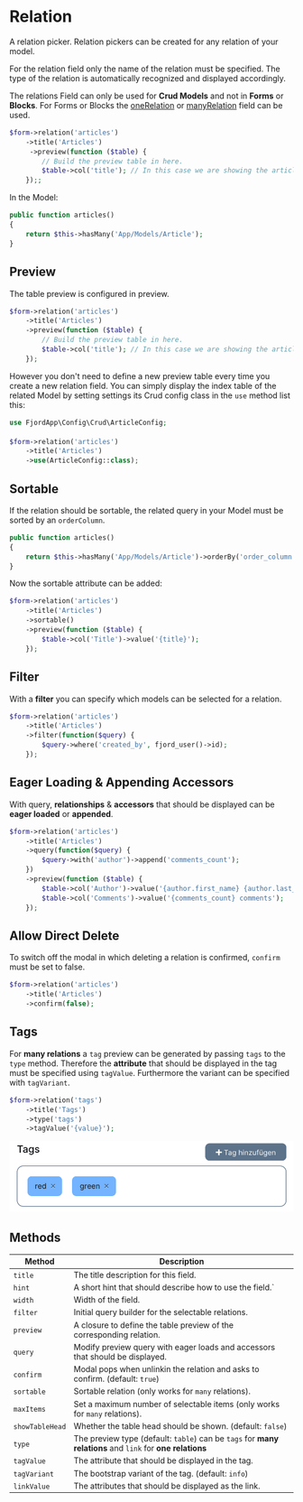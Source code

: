 # Relation

A relation picker. Relation pickers can be created for any relation of your model.

For the relation field only the name of the relation must be specified. The type of the relation is automatically recognized and displayed accordingly.

The relations Field can only be used for **Crud Models** and not in **Forms** or **Blocks**. For Forms or Blocks the [oneRelation](/docs/fields/one_relation.html) or [manyRelation](/docs/fields/many_relation.html) field can be used.

```php
$form->relation('articles')
    ->title('Articles')
     ->preview(function ($table) {
        // Build the preview table in here.
        $table->col('title'); // In this case we are showing the article title.
    });;
```

In the Model:

```php
public function articles()
{
    return $this->hasMany('App/Models/Article');
}
```

## Preview

The table preview is configured in preview.

```php
$form->relation('articles')
    ->title('Articles')
    ->preview(function ($table) {
        // Build the preview table in here.
        $table->col('title'); // In this case we are showing the article title.
    });
```

However you don't need to define a new preview table every time you create a new relation field. You can simply display the index table of the related Model by setting settings its Crud config class in the `use` method list this:

```php
use FjordApp\Config\Crud\ArticleConfig;

$form->relation('articles')
    ->title('Articles')
    ->use(ArticleConfig::class);
```

## Sortable

If the relation should be sortable, the related query in your Model must be sorted by an `orderColumn`.

```php
public function articles()
{
    return $this->hasMany('App/Models/Article')->orderBy('order_column');
}
```

Now the sortable attribute can be added:

```php
$form->relation('articles')
    ->title('Articles')
    ->sortable()
    ->preview(function ($table) {
        $table->col('Title')->value('{title}');
    });
```

## Filter

With a **filter** you can specify which models can be selected for a relation.

```php
$form->relation('articles')
    ->title('Articles')
    ->filter(function($query) {
        $query->where('created_by', fjord_user()->id);
    });
```

## Eager Loading & Appending Accessors

With query, **relationships** & **accessors** that should be displayed can be **eager loaded** or **appended**.

```php
$form->relation('articles')
    ->title('Articles')
    ->query(function($query) {
        $query->with('author')->append('comments_count');
    })
    ->preview(function ($table) {
        $table->col('Author')->value('{author.first_name} {author.last_name}');
        $table->col('Comments')->value('{comments_count} comments');
    });
```

## Allow Direct Delete

To switch off the modal in which deleting a relation is confirmed, `confirm` must be set to false.

```php
$form->relation('articles')
    ->title('Articles')
    ->confirm(false);
```

## Tags

For **many relations** a `tag` preview can be generated by passing `tags` to the `type` method. Therefore the **attribute** that should be displayed in the tag must be specified using `tagValue`. Furthermore the variant can be specified with `tagVariant`.

```php
$form->relation('tags')
    ->title('Tags')
    ->type('tags')
    ->tagValue('{value}');
```

![Relation Tags](./screens/relation/tags.png 'Relation Tags')

## Methods

| Method          | Description                                                                                               |
| --------------- | --------------------------------------------------------------------------------------------------------- |
| `title`         | The title description for this field.                                                                     |
| `hint`          | A short hint that should describe how to use the field.`                                                  |
| `width`         | Width of the field.                                                                                       |
| `filter`        | Initial query builder for the selectable relations.                                                       |
| `preview`       | A closure to define the table preview of the corresponding relation.                                      |
| `query`         | Modify preview query with eager loads and accessors that should be displayed.                             |
| `confirm`       | Modal pops when unlinkin the relation and asks to confirm. (default: `true`)                              |
| `sortable`      | Sortable relation (only works for `many` relations).                                                      |
| `maxItems`      | Set a maximum number of selectable items (only works for `many` relations).                               |
| `showTableHead` | Whether the table head should be shown. (default: `false`)                                                |
| `type`          | The preview type (default: `table`) can be `tags` for **many relations** and `link` for **one relations** |
| `tagValue`      | The attribute that should be displayed in the tag.                                                        |
| `tagVariant`    | The bootstrap variant of the tag. (default: `info`)                                                       |
| `linkValue`     | The attributes that should be displayed as the link.                                                      |
